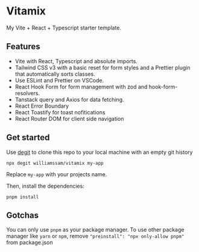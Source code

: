 # Vitamix

My Vite + React + Typescript starter template.

## Features

-  Vite with React, Typescript and absolute imports.
-  Tailwind CSS v3 with a basic reset for form styles and a Prettier plugin that automatically sorts classes.
-  Use ESLint and Prettier on VSCode.
-  React Hook Form for form management with zod and hook-form-resolvers.
-  Tanstack query and Axios for data fetching.
-  React Error Boundary
-  React Toastify for toast nofitications
-  React Router DOM for client side navigation

## Get started

Use [degit](https://github.com/Rich-Harris/degit) to clone this repo to your local machine with an empty git history

```
npx degit williamssam/vitamix my-app
```

Replace <code>my-app</code> with your projects name.

Then, install the dependencies:

```
pnpm install
```

## Gotchas

You can only use <code>pnpm</code> as your package manager. To use other package manager like <code>yarn</code> or <code>npm</code>, remove <code>"preinstall": "npx only-allow pnpm"</code> from package.json
